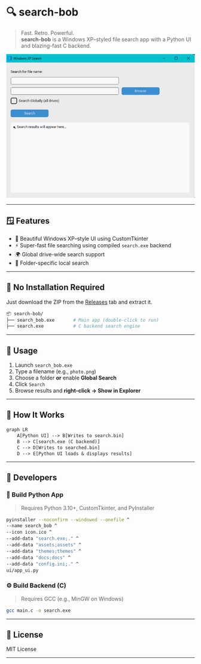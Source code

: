 # 🔍 search-bob

> Fast. Retro. Powerful.  
> **search-bob** is a Windows XP–styled file search app with a Python UI and blazing-fast C backend.

![screenshot](screenshot.png)

---

## 🪟 Features

- 🎨 Beautiful Windows XP–style UI using CustomTkinter
- ⚡ Super-fast file searching using compiled `search.exe` backend
- 🌍 Global drive-wide search support
- 📁 Folder-specific local search

---

## 🧩 No Installation Required

Just download the ZIP from the [Releases](https://github.com/plagzee/search-bob/releases) tab and extract it.

```bash
📦 search-bob/
├── search_bob.exe       # Main app (double-click to run)
├── search.exe           # C backend search engine
```


---

## 🚀 Usage

1. Launch `search_bob.exe`
2. Type a filename (e.g., `photo.png`)
3. Choose a folder **or** enable **Global Search**
4. Click `Search`
5. Browse results and **right-click → Show in Explorer**

---

## 🧠 How It Works

```mermaid
graph LR
    A[Python UI] --> B[Writes to search.bin]
    B --> C[search.exe (C backend)]
    C --> D[Writes to searched.bin]
    D --> E[Python UI loads & displays results]
```



---

## 🔧 Developers

### 🔨 Build Python App

> Requires Python 3.10+, CustomTkinter, and PyInstaller

```bash
pyinstaller --noconfirm --windowed --onefile ^
--name search_bob ^
--icon icon.ico ^
--add-data "search.exe;." ^
--add-data "assets;assets" ^
--add-data "themes;themes" ^
--add-data "docs;docs" ^
--add-data "config.ini;." ^
ui/app_ui.py
```

### ⚙️ Build Backend (C)

> Requires GCC (e.g., MinGW on Windows)

```bash
gcc main.c -o search.exe
```

---

## 📃 License

MIT License

---

